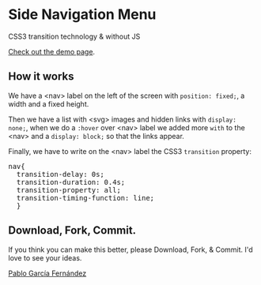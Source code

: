 <h1>Side Navigation Menu</h1>

<p>CSS3 transition technology & without JS</p>
<a href="http://www.pablogarciafernandez.com/lab/side-navigation-menu.html" target="_blank">Check out the demo page</a>.

<h2>How it works</h2>

<p>We have a &lt;nav&gt; label on the left of the screen with <code>position: fixed;</code>, a width and a fixed height.</p>
<p>Then we have a list with &lt;svg&gt; images and hidden links with  <code>display: none;</code>, when we do a <code>:hover</code> over &lt;nav&gt; label we added more <code>with</code> to the &lt;nav&gt; and a <code>display: block;</code> so that the links appear.</p>

<p>Finally, we have to write on the &lt;nav&gt; label the CSS3 <code>transition</code> property:</p>
<pre>
nav{
  transition-delay: 0s;
  transition-duration: 0.4s;
  transition-property: all;
  transition-timing-function: line;
  }
</pre>


<h2>Download, Fork, Commit.</h2>

<p>If you think you can make this better, please Download, Fork, & Commit. I'd love to see your ideas.</p>



<a href="http://pablogarciafernandez.com" title="Pablo García Fernández" target="_blank">Pablo García Fernández</a>
